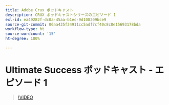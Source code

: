 ```yaml
---
title: Adobe Crux ポッドキャスト
description: CRUX ポッドキャストシリーズのエピソード 1
exl-id: ea49282f-dc0a-45aa-b1ec-9d108209bce9
source-git-commit: 06aa435f34911cc5adf7cf40c8c8e15693178bda
workflow-type: ht
source-wordcount: '15'
ht-degree: 100%

---
```


# Ultimate Success ポッドキャスト - エピソード 1

>[!VIDEO](https://video.tv.adobe.com/v/3428393?quality=12learn=on)


